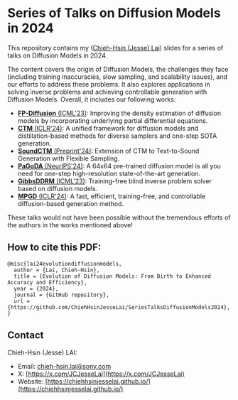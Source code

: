 # Series of Talks on Diffusion Models in 2024
This repository contains my ([Chieh-Hsin (Jesse) Lai](https://chiehhsinjesselai.github.io/)) slides for a series of talks on Diffusion Models in 2024. 

The content covers the origin of Diffusion Models, the challenges they face (including training inaccuracies, slow sampling, and scalability issues), and our efforts to address these problems. It also explores applications in solving inverse problems and achieving controllable generation with Diffusion Models. Overall, it includes our following works:

- [**FP-Diffusion** (ICML'23)](https://arxiv.org/abs/2210.04296): Improving the density estimation of diffusion models by incorporating underlying partial differential equations.
- [**CTM** (ICLR'24)](https://consistencytrajectorymodel.github.io/CTM/): A unified framework for diffusion models and distillation-based methods for diverse samplers and one-step SOTA generation.
- [**SoundCTM** (Preprint'24)](https://koichi-saito-sony.github.io/soundctm/): Extension of CTM to Text-to-Sound Generation with Flexible Sampling.
- [**PaGoDA** (NeurIPS'24)](https://arxiv.org/abs/2405.14822): A 64x64 pre-trained diffusion model is all you need for one-step high-resolution state-of-the-art generation.
- [**GibbsDDRM** (ICML'23)](https://arxiv.org/abs/2301.12686): Training-free blind inverse problem solver based on diffusion models.
- [**MPGD** (ICLR'24)](https://kellyyutonghe.github.io/mpgd/): A fast, efficient, training-free, and controllable diffusion-based generation method.

These talks would not have been possible without the tremendous efforts of the authors in the works mentioned above!


## How to cite this PDF:

```
@misc{lai24evolutiondiffusionmodels,
  author = {Lai, Chieh-Hsin},
  title = {Evolution of Diffusion Models: From Birth to Enhanced Accuracy and Efficiency},
  year = {2024},
  journal = {GitHub repository},
  url = {https://github.com/ChiehHsinJesseLai/SeriesTalksDiffusionModels2024}, 
}
```

## Contact
Chieh-Hsin (Jesse) LAI: 
- Email: <a href="chieh-hsin.lai@sony.com">chieh-hsin.lai@sony.com</a>
- X: [https://x.com/JCJesseLai](https://x.com/JCJesseLai)
- Website: [https://chiehhsinjesselai.github.io/](https://chiehhsinjesselai.github.io/)

